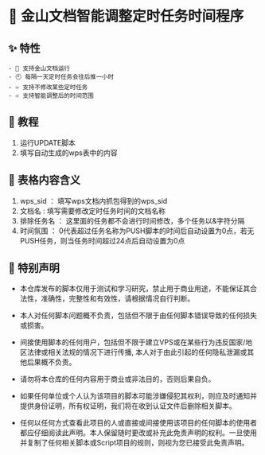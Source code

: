 # 🎉 金山文档智能调整定时任务时间程序

## ✨ 特性
    - 📀 支持金山文档运行
    - 🕙 每隔一天定时任务会往后推一小时
    - ♾️ 支持不修改某些定时任务
    - ♾️ 支持智能调整后的时间范围

## 🍨 教程 
1. 运行UPDATE脚本
2. 填写自动生成的wps表中的内容

## 🧾 表格内容含义 
1. wps_sid ： 填写wps文档内抓包得到的wps_sid
2. 文档名 : 填写需要修改定时任务时间的文档名称
3. 排除任务名 ： 这里面的任务都不会进行时间修改，多个任务以&字符分隔
4. 时间氛围 ： 0代表超过任务名称为PUSH脚本的时间后自动设置为0点，若无PUSH任务，则当任务时间超过24点后自动设置为0点

## 📌 特别声明

- 本仓库发布的脚本仅用于测试和学习研究，禁止用于商业用途，不能保证其合法性，准确性，完整性和有效性，请根据情况自行判断。

- 本人对任何脚本问题概不负责，包括但不限于由任何脚本错误导致的任何损失或损害。

- 间接使用脚本的任何用户，包括但不限于建立VPS或在某些行为违反国家/地区法律或相关法规的情况下进行传播, 本人对于由此引起的任何隐私泄漏或其他后果概不负责。

- 请勿将本仓库的任何内容用于商业或非法目的，否则后果自负。

- 如果任何单位或个人认为该项目的脚本可能涉嫌侵犯其权利，则应及时通知并提供身份证明，所有权证明，我们将在收到认证文件后删除相关脚本。

- 任何以任何方式查看此项目的人或直接或间接使用该项目的任何脚本的使用者都应仔细阅读此声明。本人保留随时更改或补充此免责声明的权利。一旦使用并复制了任何相关脚本或Script项目的规则，则视为您已接受此免责声明。